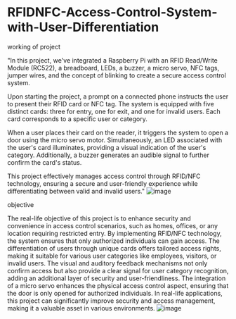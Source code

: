 # RFIDNFC-Access-Control-System-with-User-Differentiation

working of project

"In this project, we've integrated a Raspberry Pi with an RFID Read/Write Module (RC522), a breadboard, LEDs, a buzzer, a micro servo, NFC tags, jumper wires, and the concept of blinking to create a secure access control system.

Upon starting the project, a prompt on a connected phone instructs the user to present their RFID card or NFC tag. The system is equipped with five distinct cards: three for entry, one for exit, and one for invalid users. Each card corresponds to a specific user or category.

When a user places their card on the reader, it triggers the system to open a door using the micro servo motor. Simultaneously, an LED associated with the user's card illuminates, providing a visual indication of the user's category. Additionally, a buzzer generates an audible signal to further confirm the card's status.

This project effectively manages access control through RFID/NFC technology, ensuring a secure and user-friendly experience while differentiating between valid and invalid users."
![image](https://github.com/Gauravdream832/RFIDNFC-Access-Control-System-with-User-Differentiation/assets/123061468/b05f9c8e-6952-48d5-8df7-f4ee8e261afe)

objective

The real-life objective of this project is to enhance security and convenience in access control scenarios, such as homes, offices, or any location requiring restricted entry. By implementing RFID/NFC technology, the system ensures that only authorized individuals can gain access. The differentiation of users through unique cards offers tailored access rights, making it suitable for various user categories like employees, visitors, or invalid users. The visual and auditory feedback mechanisms not only confirm access but also provide a clear signal for user category recognition, adding an additional layer of security and user-friendliness. The integration of a micro servo enhances the physical access control aspect, ensuring that the door is only opened for authorized individuals. In real-life applications, this project can significantly improve security and access management, making it a valuable asset in various environments.
![image](https://github.com/Gauravdream832/RFIDNFC-Access-Control-System-with-User-Differentiation/assets/123061468/9bf2a687-a1f6-46cc-b1d4-1061b4a4ff74)

